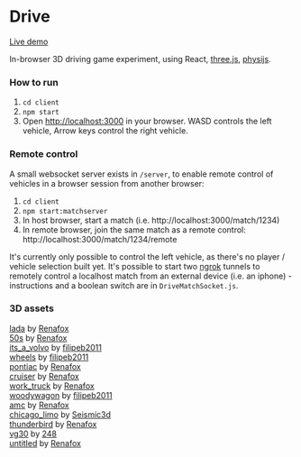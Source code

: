 # Drive

[Live demo](https://mystifying-hamilton-7db1bd.netlify.com)

In-browser 3D driving game experiment, using React, [three.js](threejs.org), [physijs](http://chandlerprall.github.io/Physijs/).


### How to run
1) `cd client`
2) `npm start`
3) Open [http://localhost:3000](http://localhost:3000) in your browser. WASD controls the left vehicle, Arrow keys control the right vehicle.

### Remote control
A small websocket server exists in `/server`, to enable remote control of vehicles in a browser session from another browser:
1) `cd client`
2) `npm start:matchserver`
3) In host browser, start a match (i.e. http://localhost:3000/match/1234)
4) In remote browser, join the same match as a remote control: http://localhost:3000/match/1234/remote

It's currently only possible to control the left vehicle, as there's no player / vehicle selection built yet.
It's possible to start two [ngrok](http://ngrok.io) tunnels to remotely control a localhost match from an external device (i.e. an iphone) - instructions and a boolean switch are in `DriveMatchSocket.js`.

### 3D assets
[lada](https://sketchfab.com/models/c94daeb210b244729d634975c9ed0c5b) by [Renafox](https://sketchfab.com/kryik1023)  
[50s](https://sketchfab.com/models/95baa20ebc5d4d2e869f0b549be838fe) by [Renafox](https://sketchfab.com/kryik1023)  
[its_a_volvo](https://sketchfab.com/models/43da0e1729ca4e55b588b46907f2459b) by [filipeb2011](https://sketchfab.com/filipeb2011)  
[wheels](https://sketchfab.com/models/77828def0055475db5791f906c2b5cc2) by [filipeb2011](https://sketchfab.com/filipeb2011)  
[pontiac](https://sketchfab.com/models/57ea22641c9544d49c186421c3a95bb4) by [Renafox](https://sketchfab.com/kryik1023)  
[cruiser](https://sketchfab.com/models/91b5815c64eb43b0a88f6fdb9df774e4) by [Renafox](https://sketchfab.com/kryik1023)  
[work_truck](https://sketchfab.com/models/1fae2b50fbe14d2c98296a2560a38399) by [Renafox](https://sketchfab.com/kryik1023)  
[woodywagon](https://sketchfab.com/models/07d3cfbb2b5f440785fe0aead51e1ca1) by [filipeb2011](https://sketchfab.com/filipeb2011)  
[amc](https://sketchfab.com/models/4e087683648249a0a362100fc0f1e059) by [Renafox](https://sketchfab.com/kryik1023)  
[chicago_limo](https://www.cgtrader.com/3d-models/car/luxury/stretch-limo--2) by [Seismic3d](https://www.cgtrader.com/seismic3d)  
[thunderbird](https://sketchfab.com/models/544aa41de67b48cf89f8fcc2bb06e8f4) by [Renafox](https://sketchfab.com/kryik1023)  
[vg30](https://sketchfab.com/models/3d59c46f26944a9a98c450acf0951e3d) by [248](https://sketchfab.com/guest248)  
[untitled](https://sketchfab.com/models/632d4eb3ebbd4796b1353e5691c92edd) by [Renafox](https://sketchfab.com/kryik1023)  